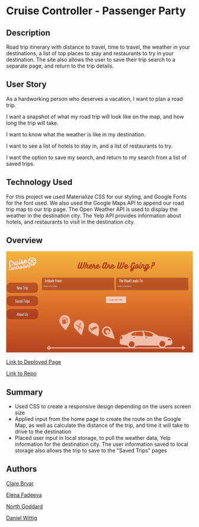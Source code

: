 # Cruise Controller - Passenger Party 

## Description
Road trip itinerary with distance to travel, time to travel, the weather in your destinations, a list of  top places to stay and restaurants to try in your destination. The site also allows the user to save their trip search to a separate page, and return to the trip details. 

## User Story 
As a hardworking person who deserves a vacation,  I want to plan a road trip.

I want a snapshot of what my road trip will look like on the map, and how long the trip will take.

I want to know what the weather is like in my destination.

I want to see a list of hotels to stay in, and a list of restaurants to try.

I want the option to save my search, and return to my search from a list of saved trips. 


## Technology Used 
For this project we used Materialize CSS for our styling, and Google Fonts for the font used. We also used the Google Maps API to append our road trip map to our trip page. The Open Weather API is used to display the weather in the destination city. The Yelp API provides information about hotels, and restaurants to visit in the destination city.  

## Overview 
![Screenshot of deployed page](./assets/images/Screenshot_of_site.png)

[Link to Deployed Page](https://passenger-party.github.io/Cruise-Controller/trip.html)

[Link to Repo](https://github.com/Passenger-Party/Cruise-Controller)


## Summary 
 - Used CSS to create a responsive design depending on the users screen size
 - Applied input from the home page to create the route on the Google Map, as well as calculate the distance of the trip, and time it will take to drive to the destination
 - Placed user input in local storage, to pull the weather data, Yelp information for the destination city. The user information saved to local storage also allows the trip to save to the "Saved Trips" pages



## Authors 
[Clare Bryar](https://github.com/clarebryar)

[Elena Fadeeva](https://github.com/elenafwork)

[North Goddard](https://github.com/northgoddard)

[Daniel Wittig](https://github.com/deegeedubs)
